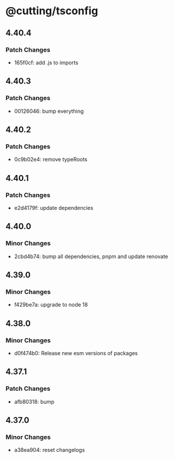 # @cutting/tsconfig

## 4.40.4

### Patch Changes

- 165f0cf: add .js to imports

## 4.40.3

### Patch Changes

- 00126046: bump everything

## 4.40.2

### Patch Changes

- 0c9b02e4: remove typeRoots

## 4.40.1

### Patch Changes

- e2d4179f: update dependencies

## 4.40.0

### Minor Changes

- 2cbd4b74: bump all dependencies, pnpm and update renovate

## 4.39.0

### Minor Changes

- f429be7a: upgrade to node 18

## 4.38.0

### Minor Changes

- d0f474b0: Release new esm versions of packages

## 4.37.1

### Patch Changes

- afb80318: bump

## 4.37.0

### Minor Changes

- a38ea904: reset changelogs
